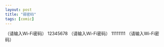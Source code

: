 ```yaml
---
layout: post
title: "弱密码"
tags: [comic]
---
```

（请输入Wi-Fi密码）
12345678
（请输入Wi-Fi密码）
11111111
（请输入Wi-Fi密码）


